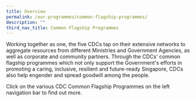 ```yaml
---
title: Overview
permalink: /our-programmes/common-flagship-programmes/
description: ""
third_nav_title: Common Flagship Programmes
---
```


Working together as one, the five CDCs tap on their extensive networks to aggregate resources from different Ministries and Government Agencies, as well as corporate and community partners. Through the CDCs' common flagship programmes which not only support the Government's efforts in promoting a caring, inclusive, resilient and future-ready Singapore, CDCs also help engender and spread goodwill among the people.

Click on the various CDC Common Flagship Programmes on the left navigation bar to find out more.